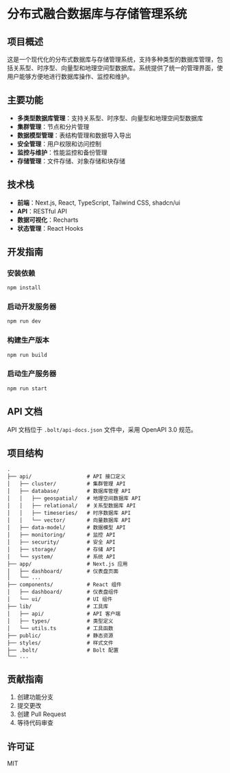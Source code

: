 # 分布式融合数据库与存储管理系统

## 项目概述

这是一个现代化的分布式数据库与存储管理系统，支持多种类型的数据库管理，包括关系型、时序型、向量型和地理空间型数据库。系统提供了统一的管理界面，使用户能够方便地进行数据库操作、监控和维护。

## 主要功能

- **多类型数据库管理**：支持关系型、时序型、向量型和地理空间型数据库
- **集群管理**：节点和分片管理
- **数据模型管理**：表结构管理和数据导入导出
- **安全管理**：用户权限和访问控制
- **监控与维护**：性能监控和备份管理
- **存储管理**：文件存储、对象存储和块存储

## 技术栈

- **前端**：Next.js, React, TypeScript, Tailwind CSS, shadcn/ui
- **API**：RESTful API
- **数据可视化**：Recharts
- **状态管理**：React Hooks

## 开发指南

### 安装依赖

```bash
npm install
```

### 启动开发服务器

```bash
npm run dev
```

### 构建生产版本

```bash
npm run build
```

### 启动生产服务器

```bash
npm run start
```

## API 文档

API 文档位于 `.bolt/api-docs.json` 文件中，采用 OpenAPI 3.0 规范。

## 项目结构

```
.
├── api/                  # API 接口定义
│   ├── cluster/          # 集群管理 API
│   ├── database/         # 数据库管理 API
│   │   ├── geospatial/   # 地理空间数据库 API
│   │   ├── relational/   # 关系型数据库 API
│   │   ├── timeseries/   # 时序数据库 API
│   │   └── vector/       # 向量数据库 API
│   ├── data-model/       # 数据模型 API
│   ├── monitoring/       # 监控 API
│   ├── security/         # 安全 API
│   ├── storage/          # 存储 API
│   └── system/           # 系统 API
├── app/                  # Next.js 应用
│   ├── dashboard/        # 仪表盘页面
│   └── ...
├── components/           # React 组件
│   ├── dashboard/        # 仪表盘组件
│   └── ui/               # UI 组件
├── lib/                  # 工具库
│   ├── api/              # API 客户端
│   ├── types/            # 类型定义
│   └── utils.ts          # 工具函数
├── public/               # 静态资源
├── styles/               # 样式文件
├── .bolt/                # Bolt 配置
└── ...
```

## 贡献指南

1. 创建功能分支
2. 提交更改
3. 创建 Pull Request
4. 等待代码审查

## 许可证

MIT
